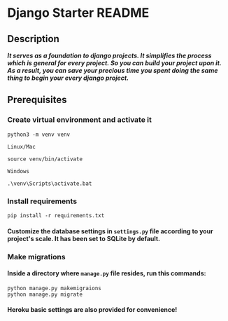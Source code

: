 # **Django Starter README**

## Description

**_It serves as a foundation to django projects. It simplifies the process which is general for every project. 
So you can build your project upon it. As a result, you can save your precious time you spent doing the same thing to begin your every django project._**

## Prerequisites

### Create virtual environment and activate it
```shell
python3 -m venv venv
```
`Linux/Mac`
```shell
source venv/bin/activate
```
`Windows`
```shell
.\venv\Scripts\activate.bat
```
### Install requirements
```shell
pip install -r requirements.txt
```

#### Customize the database settings in `settings.py` file according to your project's scale. It has been set to SQLite by default.

### Make migrations
#### Inside a directory where `manage.py` file resides, run this commands:
```shell
python manage.py makemigraions
python manage.py migrate
```

#### Heroku basic settings are also provided for convenience!